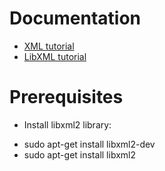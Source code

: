 Documentation
=============
 
 - [XML tutorial](http://www.w3schools.com/xml/)
 - [LibXML tutorial](https://github.com/GNOME/libxml2/blob/master/doc/tutorial/xmltutorial.pdf)
  
Prerequisites
=============

- Install libxml2 library:
 * sudo apt-get install libxml2-dev
 * sudo apt-get install libxml2
  
